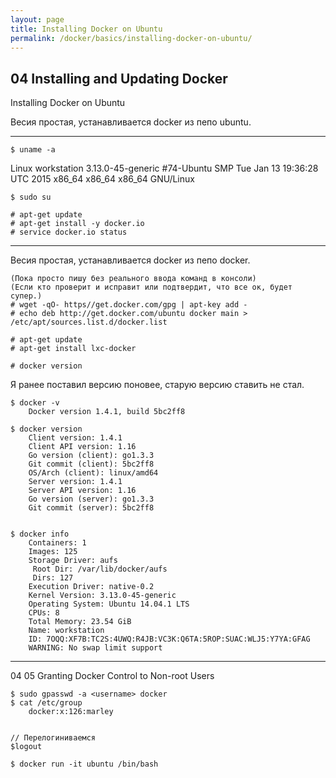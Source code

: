 ```yaml
---
layout: page
title: Installing Docker on Ubuntu
permalink: /docker/basics/installing-docker-on-ubuntu/
---
```



## 04 Installing and Updating Docker

Installing Docker on Ubuntu

Весия простая, устанавливается docker из пепо ubuntu.
___

    $ uname -a
Linux workstation 3.13.0-45-generic #74-Ubuntu SMP Tue Jan 13 19:36:28 UTC 2015 x86_64 x86_64 x86_64 GNU/Linux


    $ sudo su

    # apt-get update
    # apt-get install -y docker.io
    # service docker.io status

___

Весия простая, устанавливается docker из пепо docker.

    (Пока просто пишу без реального ввода команд в консоли)
    (Если кто проверит и исправит или подтвердит, что все ок, будет супер.)
    # wget -qO- https//get.docker.com/gpg | apt-key add -
    # echo deb http://get.docker.com/ubuntu docker main > /etc/apt/sources.list.d/docker.list

    # apt-get update
    # apt-get install lxc-docker

    # docker version



Я ранее поставил версию поновее, старую версию ставить не стал.

    $ docker -v
        Docker version 1.4.1, build 5bc2ff8

    $ docker version
        Client version: 1.4.1
        Client API version: 1.16
        Go version (client): go1.3.3
        Git commit (client): 5bc2ff8
        OS/Arch (client): linux/amd64
        Server version: 1.4.1
        Server API version: 1.16
        Go version (server): go1.3.3
        Git commit (server): 5bc2ff8


    $ docker info
        Containers: 1
        Images: 125
        Storage Driver: aufs
         Root Dir: /var/lib/docker/aufs
         Dirs: 127
        Execution Driver: native-0.2
        Kernel Version: 3.13.0-45-generic
        Operating System: Ubuntu 14.04.1 LTS
        CPUs: 8
        Total Memory: 23.54 GiB
        Name: workstation
        ID: 7OQQ:XF7B:TC2S:4UWQ:R4JB:VC3K:Q6TA:5ROP:SUAC:WLJ5:Y7YA:GFAG
        WARNING: No swap limit support


____


04 05 Granting Docker Control to Non-root Users


    $ sudo gpasswd -a <username> docker
    $ cat /etc/group
        docker:x:126:marley


    // Перелогиниваемся
    $logout

    $ docker run -it ubuntu /bin/bash
